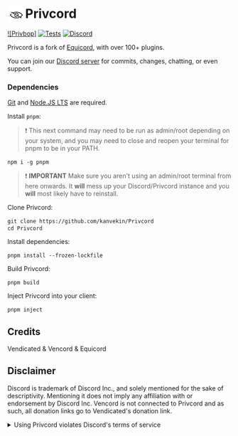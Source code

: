 # [<img src="./browser/icon.png" width="40" align="left" alt="Privcord">](https://github.com/kanvekin/Privcord) Privcord

[![Privbop]](https://github.com/kanvekin/Privbop)
[![Tests](https://github.com/kanvekin/Privcord/actions/workflows/test.yml/badge.svg?branch=main)](https://github.com/kanvekin/Privcord/actions/workflows/test.yml)
[![Discord](https://img.shields.io/discord/1173279886065029291.svg?color=768AD4&label=Discord&logo=discord&logoColor=white)](https://discord.gg/privcord)

Privcord is a fork of [Equicord](https://github.com/Equicord/Equicord), with over 100+ plugins.

You can join our [Discord server](https://discord.gg/privcord) for commits, changes, chatting, or even support.

### Dependencies

[Git](https://git-scm.com/download) and [Node.JS LTS](https://nodejs.dev/en/) are required.

Install `pnpm`:

> :exclamation: This next command may need to be run as admin/root depending on your system, and you may need to close and reopen your terminal for pnpm to be in your PATH.

```shell
npm i -g pnpm
```

> :exclamation: **IMPORTANT** Make sure you aren't using an admin/root terminal from here onwards. It **will** mess up your Discord/Privcord instance and you **will** most likely have to reinstall.

Clone Privcord:

```shell
git clone https://github.com/kanvekin/Privcord
cd Privcord
```

Install dependencies:

```shell
pnpm install --frozen-lockfile
```

Build Privcord:

```shell
pnpm build
```

Inject Privcord into your client:

```shell
pnpm inject
```

## Credits

Vendicated & Vencord & Equicord

## Disclaimer

Discord is trademark of Discord Inc., and solely mentioned for the sake of descriptivity.
Mentioning it does not imply any affiliation with or endorsement by Discord Inc.
Vencord is not connected to Privcord and as such, all donation links go to Vendicated's donation link.

<details>
<summary>Using Privcord violates Discord's terms of service</summary>

Client modifications are against Discord’s Terms of Service.

However, Discord is pretty indifferent about them and there are no known cases of users getting banned for using client mods! So you should generally be fine if you don’t use plugins that implement abusive behaviour. But no worries, all inbuilt plugins are safe to use!

Regardless, if your account is essential to you and getting disabled would be a disaster for you, you should probably not use any client mods (not exclusive to Privcord), just to be safe.

Additionally, make sure not to post screenshots with Privcord in a server where you might get banned for it.

</details>
